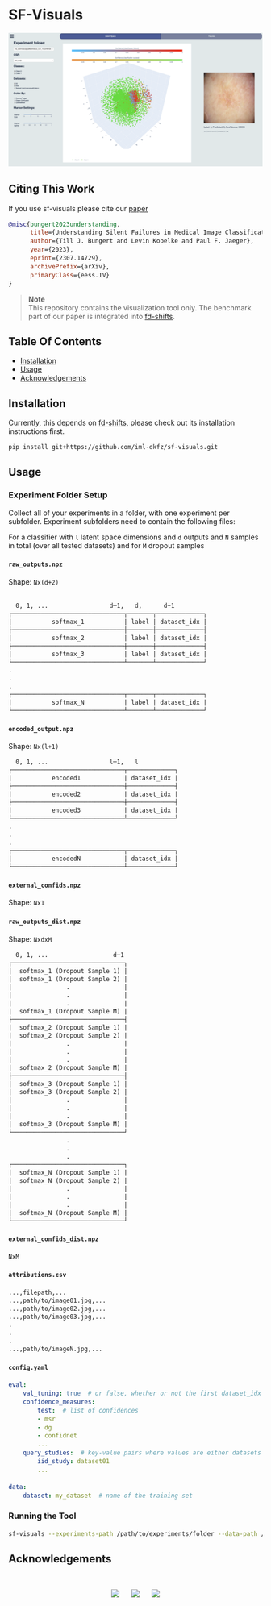 # SF-Visuals

<img src="./docs/screenshot.png" alt="screenshot"/>

## Citing This Work

If you use sf-visuals please cite our [paper]()

```bibtex
@misc{bungert2023understanding,
      title={Understanding Silent Failures in Medical Image Classification},
      author={Till J. Bungert and Levin Kobelke and Paul F. Jaeger},
      year={2023},
      eprint={2307.14729},
      archivePrefix={arXiv},
      primaryClass={eess.IV}
}
```

> **Note**  
> This repository contains the visualization tool only. The benchmark part of our paper is integrated into [fd-shifts](https://github.com/IML-DKFZ/fd-shifts).

## Table Of Contents

<!--toc:start-->

- [Installation](#installation)
- [Usage](#usage)
- [Acknowledgements](#acknowledgements)

<!--toc:end-->

## Installation

Currently, this depends on [fd-shifts](https://github.com/IML-DKFZ/fd-shifts), please check out its installation instructions first.

```bash
pip install git+https://github.com/iml-dkfz/sf-visuals.git
```

## Usage

### Experiment Folder Setup

Collect all of your experiments in a folder, with one experiment per subfolder. Experiment subfolders need to contain the following files:

For a classifier with `l` latent space dimensions and `d` outputs and `N` samples in total (over all tested datasets) and for `M` dropout samples

#### `raw_outputs.npz`

Shape: `Nx(d+2)`

```

  0, 1, ...                 d─1,   d,      d+1
┌───────────────────────────────┬───────┬─────────────┐
|           softmax_1           | label | dataset_idx |
├───────────────────────────────┼───────┼─────────────┤
|           softmax_2           | label | dataset_idx |
├───────────────────────────────┼───────┼─────────────┤
|           softmax_3           | label | dataset_idx |
└───────────────────────────────┴───────┴─────────────┘
.
.
.
┌───────────────────────────────┬───────┬─────────────┐
|           softmax_N           | label | dataset_idx |
└───────────────────────────────┴───────┴─────────────┘
```

#### `encoded_output.npz`

Shape: `Nx(l+1)`

```
  0, 1, ...                 l─1,   l
┌───────────────────────────────┬─────────────┐
|           encoded1            | dataset_idx |
├───────────────────────────────┼─────────────┤
|           encoded2            | dataset_idx |
├───────────────────────────────┼─────────────┤
|           encoded3            | dataset_idx |
└───────────────────────────────┴─────────────┘
.
.
.
┌───────────────────────────────┬─────────────┐
|           encodedN            | dataset_idx |
└───────────────────────────────┴─────────────┘
```

#### `external_confids.npz`

Shape: `Nx1`

#### `raw_outputs_dist.npz`

Shape: `NxdxM`

```
  0, 1, ...                  d─1
┌───────────────────────────────┐
|  softmax_1 (Dropout Sample 1) |
|  softmax_1 (Dropout Sample 2) |
|               .               |
|               .               |
|               .               |
|  softmax_1 (Dropout Sample M) |
├───────────────────────────────┤
|  softmax_2 (Dropout Sample 1) |
|  softmax_2 (Dropout Sample 2) |
|               .               |
|               .               |
|               .               |
|  softmax_2 (Dropout Sample M) |
├───────────────────────────────┤
|  softmax_3 (Dropout Sample 1) |
|  softmax_3 (Dropout Sample 2) |
|               .               |
|               .               |
|               .               |
|  softmax_3 (Dropout Sample M) |
└───────────────────────────────┘
                .
                .
                .
┌───────────────────────────────┐
|  softmax_N (Dropout Sample 1) |
|  softmax_N (Dropout Sample 2) |
|               .               |
|               .               |
|               .               |
|  softmax_N (Dropout Sample M) |
└───────────────────────────────┘
```

#### `external_confids_dist.npz`

```
NxM
```

#### `attributions.csv`

```csv
...,filepath,...
...,path/to/image01.jpg,...
...,path/to/image02.jpg,...
...,path/to/image03.jpg,...
.
.
.
...,path/to/imageN.jpg,...
```

#### `config.yaml`

```yaml
eval:
    val_tuning: true  # or false, whether or not the first dataset_idx refers to a validation set
    confidence_measures:
        test:  # list of confidences
        - msr
        - dg
        - confidnet
        ...
    query_studies:  # key-value pairs where values are either datasets or list of datasets
        iid_study: dataset01
        ...

data:
    dataset: my_dataset  # name of the training set
```

### Running the Tool

```bash
sf-visuals --experiments-path /path/to/experiments/folder --data-path /path/to/datasets
```

## Acknowledgements

<br>

<p align="center">
  <img src="https://polybox.ethz.ch/index.php/s/I6VJEPrCDW9zbEE/download" width="190"> &nbsp;&nbsp;&nbsp;&nbsp;
  <img src="https://polybox.ethz.ch/index.php/s/kqDrOTTIzPFYPU7/download" width="91"> &nbsp;&nbsp;&nbsp;&nbsp;
  <img src="https://upload.wikimedia.org/wikipedia/commons/thumb/d/d9/Deutsches_Krebsforschungszentrum_Logo.svg/1200px-Deutsches_Krebsforschungszentrum_Logo.svg.png" width="270">
</p>
